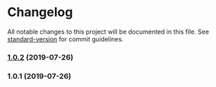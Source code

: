 # Changelog

All notable changes to this project will be documented in this file. See [standard-version](https://github.com/conventional-changelog/standard-version) for commit guidelines.

### [1.0.2](https://github.com/TradingPal/react-native-highcharts/compare/v1.0.1...v1.0.2) (2019-07-26)



### 1.0.1 (2019-07-26)
